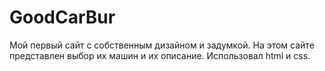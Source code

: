 # GoodCarBur
Мой первый сайт с собственным дизайном и задумкой. На этом сайте представлен выбор их машин и их описание. Использовал html и css. 
